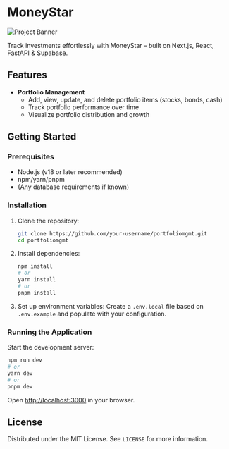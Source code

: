 # MoneyStar

![Project Banner](https://placehold.co/1200x400/022c43/ffffff?text=MoneyStar+Portfolio+Tracker&font=montserrat)

Track investments effortlessly with MoneyStar – built on Next.js, React, FastAPI & Supabase.

## Features

- **Portfolio Management**
  - Add, view, update, and delete portfolio items (stocks, bonds, cash)
  - Track portfolio performance over time
  - Visualize portfolio distribution and growth

## Getting Started

### Prerequisites

- Node.js (v18 or later recommended)
- npm/yarn/pnpm
- (Any database requirements if known)

### Installation

1. Clone the repository:
   ```bash
   git clone https://github.com/your-username/portfoliomgmt.git
   cd portfoliomgmt
   ```

2. Install dependencies:
   ```bash
   npm install
   # or
   yarn install
   # or
   pnpm install
   ```

3. Set up environment variables:
   Create a `.env.local` file based on `.env.example` and populate with your configuration.

### Running the Application

Start the development server:
```bash
npm run dev
# or
yarn dev
# or
pnpm dev
```

Open [http://localhost:3000](http://localhost:3000) in your browser.

## License

Distributed under the MIT License. See `LICENSE` for more information.
